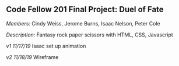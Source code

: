 ## Code Fellow 201 Final Project: Duel of Fate

_Members:_ Cindy Weiss, Jerome Burns, Isaac Nelson, Peter Cole

_Description:_ Fantasy rock paper scissors with HTML, CSS, Javascript

_v1 11/17/19_ Isaac set up animation

_v2 11/18/19_ Wireframe 
